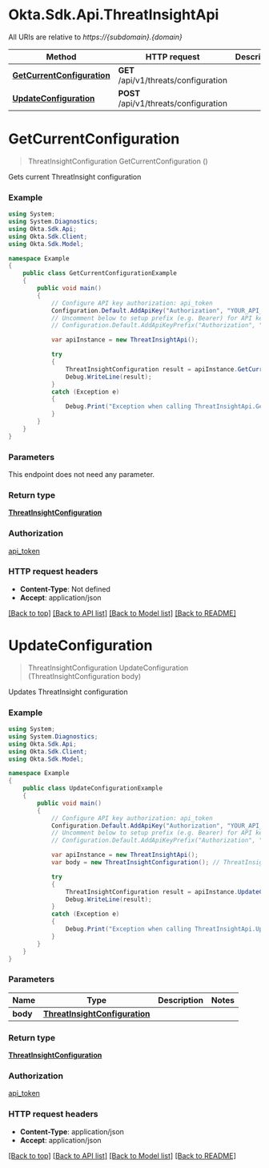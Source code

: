# Okta.Sdk.Api.ThreatInsightApi

All URIs are relative to *https://{subdomain}.{domain}*

Method | HTTP request | Description
------------- | ------------- | -------------
[**GetCurrentConfiguration**](ThreatInsightApi.md#getcurrentconfiguration) | **GET** /api/v1/threats/configuration | 
[**UpdateConfiguration**](ThreatInsightApi.md#updateconfiguration) | **POST** /api/v1/threats/configuration | 

<a name="getcurrentconfiguration"></a>
# **GetCurrentConfiguration**
> ThreatInsightConfiguration GetCurrentConfiguration ()



Gets current ThreatInsight configuration

### Example
```csharp
using System;
using System.Diagnostics;
using Okta.Sdk.Api;
using Okta.Sdk.Client;
using Okta.Sdk.Model;

namespace Example
{
    public class GetCurrentConfigurationExample
    {
        public void main()
        {
            // Configure API key authorization: api_token
            Configuration.Default.AddApiKey("Authorization", "YOUR_API_KEY");
            // Uncomment below to setup prefix (e.g. Bearer) for API key, if needed
            // Configuration.Default.AddApiKeyPrefix("Authorization", "Bearer");

            var apiInstance = new ThreatInsightApi();

            try
            {
                ThreatInsightConfiguration result = apiInstance.GetCurrentConfiguration();
                Debug.WriteLine(result);
            }
            catch (Exception e)
            {
                Debug.Print("Exception when calling ThreatInsightApi.GetCurrentConfiguration: " + e.Message );
            }
        }
    }
}
```

### Parameters
This endpoint does not need any parameter.

### Return type

[**ThreatInsightConfiguration**](ThreatInsightConfiguration.md)

### Authorization

[api_token](../README.md#api_token)

### HTTP request headers

 - **Content-Type**: Not defined
 - **Accept**: application/json

[[Back to top]](#) [[Back to API list]](../README.md#documentation-for-api-endpoints) [[Back to Model list]](../README.md#documentation-for-models) [[Back to README]](../README.md)
<a name="updateconfiguration"></a>
# **UpdateConfiguration**
> ThreatInsightConfiguration UpdateConfiguration (ThreatInsightConfiguration body)



Updates ThreatInsight configuration

### Example
```csharp
using System;
using System.Diagnostics;
using Okta.Sdk.Api;
using Okta.Sdk.Client;
using Okta.Sdk.Model;

namespace Example
{
    public class UpdateConfigurationExample
    {
        public void main()
        {
            // Configure API key authorization: api_token
            Configuration.Default.AddApiKey("Authorization", "YOUR_API_KEY");
            // Uncomment below to setup prefix (e.g. Bearer) for API key, if needed
            // Configuration.Default.AddApiKeyPrefix("Authorization", "Bearer");

            var apiInstance = new ThreatInsightApi();
            var body = new ThreatInsightConfiguration(); // ThreatInsightConfiguration | 

            try
            {
                ThreatInsightConfiguration result = apiInstance.UpdateConfiguration(body);
                Debug.WriteLine(result);
            }
            catch (Exception e)
            {
                Debug.Print("Exception when calling ThreatInsightApi.UpdateConfiguration: " + e.Message );
            }
        }
    }
}
```

### Parameters

Name | Type | Description  | Notes
------------- | ------------- | ------------- | -------------
 **body** | [**ThreatInsightConfiguration**](ThreatInsightConfiguration.md)|  | 

### Return type

[**ThreatInsightConfiguration**](ThreatInsightConfiguration.md)

### Authorization

[api_token](../README.md#api_token)

### HTTP request headers

 - **Content-Type**: application/json
 - **Accept**: application/json

[[Back to top]](#) [[Back to API list]](../README.md#documentation-for-api-endpoints) [[Back to Model list]](../README.md#documentation-for-models) [[Back to README]](../README.md)
